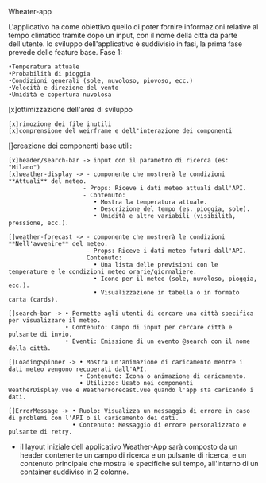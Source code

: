 Wheater-app

L'applicativo ha come obiettivo quello di poter fornire informazioni relative al tempo climatico tramite dopo un input, con il nome della città da parte dell'utente.
lo sviluppo dell'applicativo è suddivisio in fasi, la prima fase prevede delle feature base.
Fase 1: 

    •Temperatura attuale
    •Probabilità di pioggia
    •Condizioni generali (sole, nuvoloso, piovoso, ecc.)
    •Velocità e direzione del vento
    •Umidità e copertura nuvolosa

[x]ottimizzazione dell'area di sviluppo

    [x]rimozione dei file inutili
    [x]comprensione del weirframe e dell'interazione dei componenti

[]creazione dei componenti base utili:

    [x]header/search-bar -> input con il parametro di ricerca (es: "Milano")
    [x]weather-display -> - componente che mostrerà le condizioni  **Attuali** del meteo.
                         - Props: Riceve i dati meteo attuali dall'API.
                         - Contenuto:
                            • Mostra la temperatura attuale.
                            • Descrizione del tempo (es. pioggia, sole).
                            • Umidità e altre variabili (visibilità, pressione, ecc.).

    []weather-forecast -> - componente che mostrerà le condizioni  **Nell'avvenire** del meteo.
                          - Props: Riceve i dati meteo futuri dall'API.
                          Contenuto:
                            • Una lista delle previsioni con le temperature e le condizioni meteo orarie/giornaliere.
                            • Icone per il meteo (sole, nuvoloso, pioggia, ecc.).
                            • Visualizzazione in tabella o in formato carta (cards).

    []search-bar -> • Permette agli utenti di cercare una città specifica per visualizzare il meteo.
                    • Contenuto: Campo di input per cercare città e pulsante di invio.
                    • Eventi: Emissione di un evento @search con il nome della città.

    []LoadingSpinner -> • Mostra un'animazione di caricamento mentre i dati meteo vengono recuperati dall'API.
                        • Contenuto: Icona o animazione di caricamento.
                        • Utilizzo: Usato nei componenti WeatherDisplay.vue e WeatherForecast.vue quando l'app sta caricando i dati.

    []ErrorMessage -> • Ruolo: Visualizza un messaggio di errore in caso di problemi con l'API o il caricamento dei dati.
                      • Contenuto: Messaggio di errore personalizzato e pulsante di retry.


* il layout iniziale dell applicativo Weather-App sarà composto da un header contenente
  un campo di ricerca e un pulsante di ricerca, e un contenuto principale che mostra le specifiche sul tempo, all'interno di un container suddiviso 
  in 2 colonne.